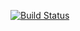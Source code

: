 [![Build Status](https://travis-ci.org/samvaughan/Galaxy-Tiling.svg?branch=master)](https://travis-ci.org/samvaughan/Galaxy-Tiling)